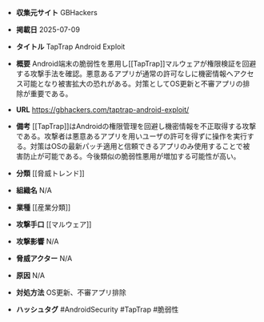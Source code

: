 - **収集元サイト**
GBHackers

- **掲載日**
2025-07-09

- **タイトル**
TapTrap Android Exploit

- **概要**
Android端末の脆弱性を悪用し[[TapTrap]]マルウェアが権限検証を回避する攻撃手法を確認。悪意あるアプリが通常の許可なしに機密情報へアクセス可能となり被害拡大の恐れがある。対策としてOS更新と不審アプリの排除が重要である。

- **URL**
https://gbhackers.com/taptrap-android-exploit/

- **備考**
[[TapTrap]]はAndroidの権限管理を回避し機密情報を不正取得する攻撃である。攻撃者は悪意あるアプリを用いユーザの許可を得ずに操作を実行する。対策はOSの最新パッチ適用と信頼できるアプリのみ使用することで被害防止が可能である。今後類似の脆弱性悪用が増加する可能性が高い。

- **分類**
[[脅威トレンド]]

- **組織名**
N/A

- **業種**
[[産業分類]]

- **攻撃手口**
[[マルウェア]]

- **攻撃影響**
N/A

- **脅威アクター**
N/A

- **原因**
N/A

- **対処方法**
OS更新、不審アプリ排除

- **ハッシュタグ**
#AndroidSecurity #TapTrap #脆弱性
